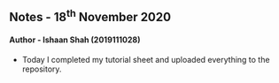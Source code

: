 ## Notes - 18<sup>th</sup> November 2020

#### Author - Ishaan Shah (2019111028)

- Today I completed my tutorial sheet and uploaded everything to the repository.
